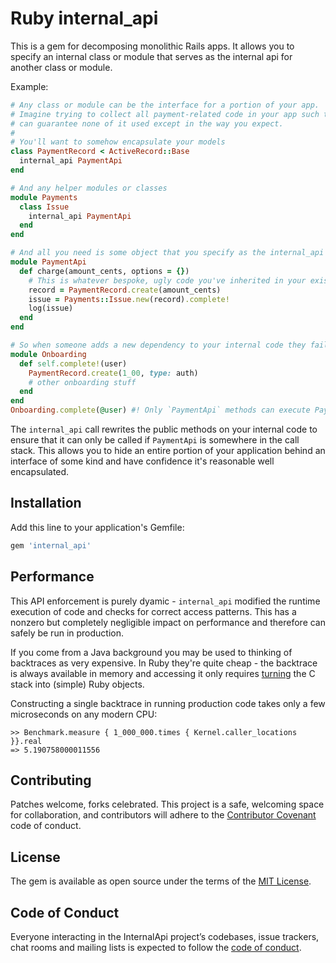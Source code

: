 # Ruby internal_api

This is a gem for decomposing monolithic Rails apps. It allows you to specify an internal class or module that serves as the internal api for another class or module.

Example:

```ruby
# Any class or module can be the interface for a portion of your app.
# Imagine trying to collect all payment-related code in your app such that you
# can guarantee none of it used except in the way you expect.
#
# You'll want to somehow encapsulate your models
class PaymentRecord < ActiveRecord::Base
  internal_api PaymentApi
end

# And any helper modules or classes
module Payments
  class Issue
    internal_api PaymentApi
  end
end

# And all you need is some object that you specify as the internal_api for all your code.
module PaymentApi
  def charge(amount_cents, options = {})
    # This is whatever bespoke, ugly code you've inherited in your existing app.
    record = PaymentRecord.create(amount_cents)
    issue = Payments::Issue.new(record).complete!
    log(issue)
  end
end

# So when someone adds a new dependency to your internal code they fail their unit tests:
module Onboarding
  def self.complete!(user)
    PaymentRecord.create(1_00, type: auth) 
    # other onboarding stuff
  end
end
Onboarding.complete(@user) #! Only `PaymentApi` methods can execute PaymentApi code.
```

The `internal_api` call rewrites the public methods on your internal code to
ensure that it can only be called if `PaymentApi` is somewhere in the call
stack. This allows you to hide an entire portion of your application behind an
interface of some kind and have confidence it's reasonable well encapsulated.

## Installation

Add this line to your application's Gemfile:

```ruby
gem 'internal_api'
```

## Performance

This API enforcement is purely dyamic - `internal_api` modified the runtime
execution of code and checks for correct access patterns. This has a nonzero
but completely negligible impact on performance and therefore can safely be run
in production.

If you come from a Java background you may be used to thinking of backtraces as
very expensive. In Ruby they're quite cheap - the backtrace is always available
in memory and accessing it only requires [turning](https://github.com/ruby/ruby/blob/c3cf1ef9bbacac6ae5abc99046db173e258dc7ca/vm_backtrace.c#L549-L566) the C stack into (simple) Ruby
objects.

Constructing a single backtrace in running production code takes only a few microseconds on any
modern CPU:

    >> Benchmark.measure { 1_000_000.times { Kernel.caller_locations }}.real
    => 5.190758000011556

## Contributing

Patches welcome, forks celebrated. This project is a safe, welcoming space for collaboration, and contributors will adhere to the [Contributor Covenant](http://contributor-covenant.org) code of conduct.

## License

The gem is available as open source under the terms of the [MIT License](https://opensource.org/licenses/MIT).

## Code of Conduct

Everyone interacting in the InternalApi project’s codebases, issue trackers, chat rooms and mailing lists is expected to follow the [code of conduct](https://github.com/[USERNAME]/internal_api/blob/master/CODE_OF_CONDUCT.md).
